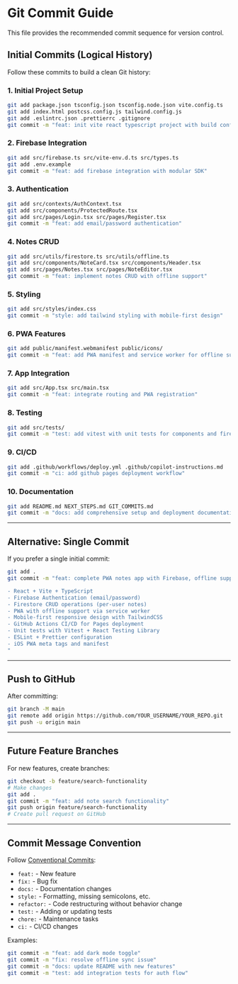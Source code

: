 # Git Commit Guide

This file provides the recommended commit sequence for version control.

## Initial Commits (Logical History)

Follow these commits to build a clean Git history:

### 1. Initial Project Setup
```bash
git add package.json tsconfig.json tsconfig.node.json vite.config.ts
git add index.html postcss.config.js tailwind.config.js
git add .eslintrc.json .prettierrc .gitignore
git commit -m "feat: init vite react typescript project with build config"
```

### 2. Firebase Integration
```bash
git add src/firebase.ts src/vite-env.d.ts src/types.ts
git add .env.example
git commit -m "feat: add firebase integration with modular SDK"
```

### 3. Authentication
```bash
git add src/contexts/AuthContext.tsx
git add src/components/ProtectedRoute.tsx
git add src/pages/Login.tsx src/pages/Register.tsx
git commit -m "feat: add email/password authentication"
```

### 4. Notes CRUD
```bash
git add src/utils/firestore.ts src/utils/offline.ts
git add src/components/NoteCard.tsx src/components/Header.tsx
git add src/pages/Notes.tsx src/pages/NoteEditor.tsx
git commit -m "feat: implement notes CRUD with offline support"
```

### 5. Styling
```bash
git add src/styles/index.css
git commit -m "style: add tailwind styling with mobile-first design"
```

### 6. PWA Features
```bash
git add public/manifest.webmanifest public/icons/
git commit -m "feat: add PWA manifest and service worker for offline support"
```

### 7. App Integration
```bash
git add src/App.tsx src/main.tsx
git commit -m "feat: integrate routing and PWA registration"
```

### 8. Testing
```bash
git add src/tests/
git commit -m "test: add vitest with unit tests for components and firebase"
```

### 9. CI/CD
```bash
git add .github/workflows/deploy.yml .github/copilot-instructions.md
git commit -m "ci: add github pages deployment workflow"
```

### 10. Documentation
```bash
git add README.md NEXT_STEPS.md GIT_COMMITS.md
git commit -m "docs: add comprehensive setup and deployment documentation"
```

---

## Alternative: Single Commit

If you prefer a single initial commit:

```bash
git add .
git commit -m "feat: complete PWA notes app with Firebase, offline support, and GitHub Pages deployment

- React + Vite + TypeScript
- Firebase Authentication (email/password)
- Firestore CRUD operations (per-user notes)
- PWA with offline support via service worker
- Mobile-first responsive design with TailwindCSS
- GitHub Actions CI/CD for Pages deployment
- Unit tests with Vitest + React Testing Library
- ESLint + Prettier configuration
- iOS PWA meta tags and manifest
"
```

---

## Push to GitHub

After committing:

```bash
git branch -M main
git remote add origin https://github.com/YOUR_USERNAME/YOUR_REPO.git
git push -u origin main
```

---

## Future Feature Branches

For new features, create branches:

```bash
git checkout -b feature/search-functionality
# Make changes
git add .
git commit -m "feat: add note search functionality"
git push origin feature/search-functionality
# Create pull request on GitHub
```

---

## Commit Message Convention

Follow [Conventional Commits](https://www.conventionalcommits.org/):

- `feat:` - New feature
- `fix:` - Bug fix
- `docs:` - Documentation changes
- `style:` - Formatting, missing semicolons, etc.
- `refactor:` - Code restructuring without behavior change
- `test:` - Adding or updating tests
- `chore:` - Maintenance tasks
- `ci:` - CI/CD changes

Examples:
```bash
git commit -m "feat: add dark mode toggle"
git commit -m "fix: resolve offline sync issue"
git commit -m "docs: update README with new features"
git commit -m "test: add integration tests for auth flow"
```
